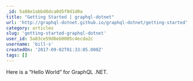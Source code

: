 ```yaml
---
_id: 5a88e1abbd6dca0d5f0d1d0a
title: "Getting Started | graphql-dotnet"
url: 'http://graphql-dotnet.github.io/graphql-dotnet/getting-started'
category: articles
slug: 'getting-started-graphql-dotnet'
user_id: 5a83ce59d6eb0005c4ecda2c
username: 'bill-s'
createdOn: '2017-09-02T01:33:05.000Z'
tags: []
---
```


Here is a “Hello World” for GraphQL .NET.
